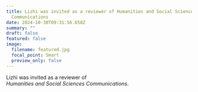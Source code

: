 ```yaml
---
title: Lizhi was invited as a reviewer of Humanities and Social Sciences
  Communications
date: 2024-10-30T09:31:56.658Z
summary: ""
draft: false
featured: false
image:
  filename: featured.jpg
  focal_point: Smart
  preview_only: false
---
```

Lizhi﻿ was invited as a reviewer of *Humanities and Social Sciences Communications*.